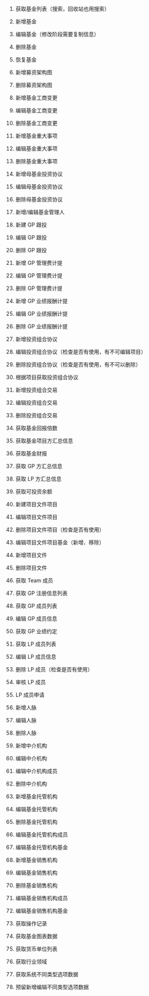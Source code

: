 1. 获取基金列表（搜索，回收站也用搜索）
2. 新增基金
3. 编辑基金（修改阶段需要复制信息）
4. 删除基金
5. 恢复基金
6. 新增募资架构图
7. 删除募资架构图
8. 新增基金工商变更
9. 编辑基金工商变更
10. 删除基金工商变更
11. 新增基金重大事项
12. 编辑基金重大事项
13. 删除基金重大事项
14. 新增母基金投资协议
15. 编辑母基金投资协议
16. 删除母基金投资协议
17. 新增/编辑基金管理人




35. 新建 GP 跟投
36. 编辑 GP 跟投
37. 删除 GP 跟投
38. 新增 GP 管理费计提
39. 编辑 GP 管理费计提
40. 删除 GP 管理费计提
41. 新增 GP 业绩报酬计提
42. 编辑 GP 业绩报酬计提
43. 删除 GP 业绩报酬计提
44. 新增投资组合协议
45. 编辑投资组合协议（检查是否有使用，有不可编辑项目）
46. 删除投资组合协议（检查是否有使用，有不可以删除）
47. 根据项目获取投资组合协议
48. 新增投资组合交易
49. 编辑投资组合交易
50. 删除投资组合交易
51. 获取基金回报倍数
52. 获取基金项目方汇总信息
53. 获取基金财报
54. 获取 GP 方汇总信息
55. 获取 LP 方汇总信息
56. 获取可投资余额
57. 新建项目文件项目
58. 编辑项目文件项目
59. 删除项目文件项目（检查是否有使用）
60. 编辑项目文件项目基金（新增、移除）
61. 新增项目文件
62. 删除项目文件
63. 获取 Team 成员
64. 获取 GP 注册信息列表
65. 获取 GP 成员列表
66. 编辑 GP 成员信息
67. 获取 GP 业绩约定
68. 获取 LP 成员列表
69. 编辑 LP 成员信息
70. 删除 LP 成员（检查是否有使用）
71. 审核 LP 成员
72. LP 成员申请
73. 新增人脉
74. 编辑人脉
75. 删除人脉
76. 新增中介机构
77. 编辑中介机构
78. 编辑中介机构成员
79. 删除中介机构
80. 新增基金托管机构
81. 编辑基金托管机构
82. 删除基金托管机构
83. 编辑基金托管机构成员
84. 编辑基金托管机构基金
85. 新增基金销售机构
86. 编辑基金销售机构
87. 删除基金销售机构
88. 编辑基金销售机构成员
89. 编辑基金销售机构基金
90. 获取操作记录
91. 获取基金图表数据
92. 获取货币单位列表
93. 获取行业领域
94. 获取系统不同类型选项数据
95. 预留新增编辑不同类型选项数据